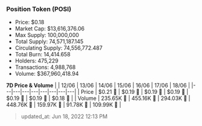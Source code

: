 
  ### Position Token (POSI)
  - Price: $0.18
  - Market Cap: $13,616,376.06
  - Max Supply: 100,000,000
  - Total Supply: 74,571,187.145
  - Circulating Supply: 74,556,772.487
  - Total Burn: 14,414.658
  - Holders: 475,229
  - Transactions: 4,988,768
  - Volume: $367,960,418.94

  **7D Price & Volume**
  | | 12&#x2F;06 | 13&#x2F;06 | 14&#x2F;06 | 15&#x2F;06 | 16&#x2F;06 | 17&#x2F;06 | 18&#x2F;06 |
  |---|---|---|---|---|---|---|---|
  | Price | $0.21 🔻 | $0.19 🔻 | $0.19 🔻 | $0.19 🚀 | $0.19 🔻 | $0.19 🚀 | $0.18 🔻 |
  | Volume | 235.65K 🚀 | 455.16K 🚀 | 294.03K 🔻 | 448.76K 🚀 | 159.97K 🔻 | 91.78K 🔻 | 109.99K 🚀 |

  > updated_at: Jun 18, 2022 12:13 PM
